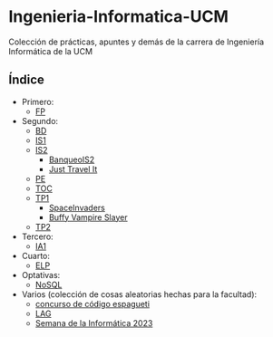 # Ingenieria-Informatica-UCM

Colección de prácticas, apuntes y demás de la carrera de Ingeniería Informática de la UCM

## Índice

- Primero:
  - [FP](https://github.com/ALK222/FP)
- Segundo:
  - [BD](https://github.com/ALK222/BD)
  - [IS1](https://github.com/ALK222/IS1)
  - [IS2](./2º/IS2/)
    - [BanqueoIS2](https://github.com/ALK222/BanqueoIS2)
    - [Just Travel It](https://github.com/ALK222/Just-Travel-It)
  - [PE](https://github.com/ALK222/PE/)
  - [TOC](https://github.com/ALK222/TOC)
  - [TP1](./2º/TP1)
    - [SpaceInvaders](https://github.com/ALK222/TP1)
    - [Buffy Vampire Slayer](https://github.com/ALK222/Buffy-Vampire-Slayer)
  - [TP2](https://github.com/ALK222/TP2)
- Tercero:
  - [IA1](https://github.com/ALK222/IA1)
- Cuarto:
  - [ELP](https://github.com/ALK222/ELP)
- Optativas:
  - [NoSQL](https://github.com/ALK222/NoSQL)
- Varios (colección de cosas aleatorias hechas para la facultad):
  - [concurso de código espagueti](./varios/concurso-codigo-espagueti/)
  - [LAG](./varios/LAG)
  - [Semana de la Informática 2023](./varios/Semana-Informatica-2023/)
